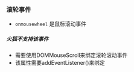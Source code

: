 ### 滚轮事件
- `onmousewheel` 是鼠标滚动事件
##### 火狐不支持该事件
- 需要使用DOMMouseScroll来绑定滚轮滚动事件
- 该属性需要addEventListener()来绑定